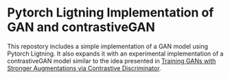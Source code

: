# Pytorch Ligtning Implementation of GAN and contrastiveGAN
This repostory includes a simple implementation of a GAN model using Pytorch Ligtning. It also expands it with an experimental implementation of a contrastiveGAN model similar to the idea presented in [Training GANs with Stronger Augmentations via Contrastive Discriminator](https://openreview.net/forum?id=eo6U4CAwVmg).
